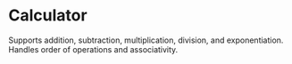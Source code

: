 # Calculator
Supports addition, subtraction, multiplication, division, and exponentiation.\
Handles order of operations and associativity.
